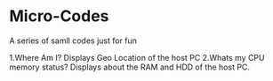 # Micro-Codes
A series of samll codes just for fun



1.Where Am I?
  Displays Geo Location of the host PC
2.Whats my CPU memory status?
  Displays about the RAM and HDD of the host PC.
